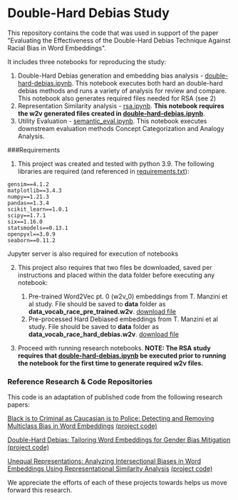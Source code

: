 # Double-Hard Debias Study

This repository contains the code that was used in support of the paper "Evaluating the Effectiveness of the Double-Hard Debias Technique Against Racial Bias in Word Embeddings".

It includes three notebooks for reproducing the study:

1. Double-Hard Debias generation and embedding bias analysis - [double-hard-debias.ipynb](double-hard-debias.ipynb). This notebook executes both hard an double-hard debias methods and runs a variety of analysis for review and compare.  This notebook also generates required files needed for RSA (see 2)
2. Representation Similarity analysis - [rsa.ipynb](rsa.ipynb). **This notebook requires the w2v generated files created in [double-hard-debias.ipynb](double-hard-debias.ipynb)**.
3. Utility Evaluation - [semantic_eval.ipynb](semantic_eval.ipynb). This notebook executes downstream evaluation methods Concept Categorization and Analogy Analysis.

###Requirements

1. This project was created and tested with python 3.9.  The following libraries are required (and referenced in [requirements.txt](requirements.txt)):
```
gensim==4.1.2
matplotlib==3.4.3
numpy==1.21.3
pandas==1.3.4
scikit_learn==1.0.1
scipy==1.7.1
six==1.16.0
statsmodels==0.13.1
openpyxl==3.0.9
seaborn==0.11.2
```
Jupyter server is also required for execution of notebooks

2. This project also requires that two files be downloaded, saved per instructions and placed within the data folder before executing any notebook:
   1. Pre-trained Word2Vec pt. 0 (w2v_0) embeddings from T. Manzini et al study. File should be saved to **data** folder as **data_vocab_race_pre_trained.w2v**. [download file](https://drive.google.com/file/d/1IJdGfnKNaBLHP9hk0Ns7kReQwo_jR1xx/view)
   2. Pre-processed Hard Debiased embeddings from T. Manzini et al study.  File should be saved to **data** folder as **data_vocab_race_hard_debias.w2v**. [download file](https://drive.google.com/file/d/1at-OZonjKtb-Z1MvvLX3embAbZyfAmwX/view)

3. Proceed with running research notebooks. **NOTE: The RSA study requires that [double-hard-debias.ipynb](double-hard-debias.ipynb) be executed prior to running the notebook for the first time to generate required w2v files.**

### Reference Research & Code Repositories
This code is an adaptation of published code from the following research papers:

[Black is to Criminal as Caucasian is to Police: Detecting and Removing Multiclass Bias in Word Embeddings](https://arxiv.org/abs/1904.04047)
[(project code)](https://github.com/TManzini/DebiasMulticlassWordEmbedding)

[Double-Hard Debias: Tailoring Word Embeddings for Gender Bias Mitigation](https://arxiv.org/abs/2005.00965)
[(project code)](https://github.com/uvavision/Double-Hard-Debias)

[Unequal Representations: Analyzing Intersectional Biases in Word Embeddings Using Representational Similarity Analysis](https://aclanthology.org/2020.coling-main.151.pdf)
[(project code)](https://github.com/mlepori1/Unequal_Representations)

We appreciate the efforts of each of these projects towards helps us move forward this research.
